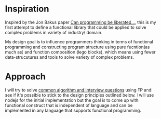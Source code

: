 # Inspiration
Inspired by the Jon Bakus paper [Can programming be liberated...](https://github.com/van001/lesscode/blob/master/can-programming-be-liberated.pdf), this is my first attempt to define a functional library that could be applied to solve complex problems in variety of industry/ domain. 

My design goal is to influence programmers thinking in terms of functional programming and constructing program structure using pure fucntion(as much as) and function composition (lego blocks), which means using fewer data-strucutures and tools to solve variety of complex problems.

# Approach
I will try to solve [common algorithm and interview questions](https://github.com/van001/lesscode/tree/master/nodejs/excercise) using FP and see if it's possible to stick to the design principles outlined below. I will use nodejs for the initial implementation but the goal is to come up with functional construct that is independent of language and can be implemented in any language that supports functional programming.
